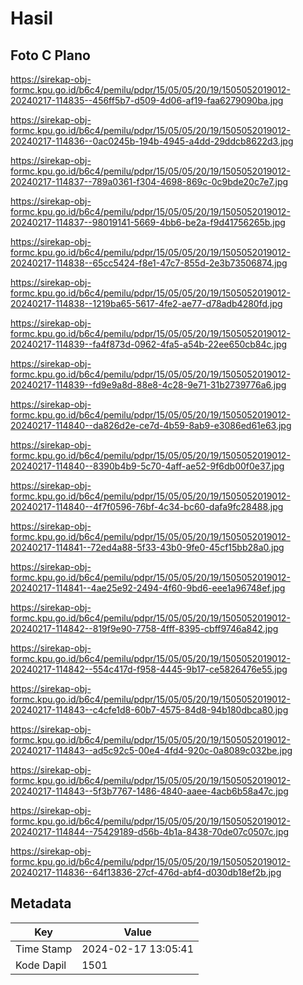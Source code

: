 # Hasil

## Foto C Plano

https://sirekap-obj-formc.kpu.go.id/b6c4/pemilu/pdpr/15/05/05/20/19/1505052019012-20240217-114835--456ff5b7-d509-4d06-af19-faa6279090ba.jpg

https://sirekap-obj-formc.kpu.go.id/b6c4/pemilu/pdpr/15/05/05/20/19/1505052019012-20240217-114836--0ac0245b-194b-4945-a4dd-29ddcb8622d3.jpg

https://sirekap-obj-formc.kpu.go.id/b6c4/pemilu/pdpr/15/05/05/20/19/1505052019012-20240217-114837--789a0361-f304-4698-869c-0c9bde20c7e7.jpg

https://sirekap-obj-formc.kpu.go.id/b6c4/pemilu/pdpr/15/05/05/20/19/1505052019012-20240217-114837--98019141-5669-4bb6-be2a-f9d41756265b.jpg

https://sirekap-obj-formc.kpu.go.id/b6c4/pemilu/pdpr/15/05/05/20/19/1505052019012-20240217-114838--65cc5424-f8e1-47c7-855d-2e3b73506874.jpg

https://sirekap-obj-formc.kpu.go.id/b6c4/pemilu/pdpr/15/05/05/20/19/1505052019012-20240217-114838--1219ba65-5617-4fe2-ae77-d78adb4280fd.jpg

https://sirekap-obj-formc.kpu.go.id/b6c4/pemilu/pdpr/15/05/05/20/19/1505052019012-20240217-114839--fa4f873d-0962-4fa5-a54b-22ee650cb84c.jpg

https://sirekap-obj-formc.kpu.go.id/b6c4/pemilu/pdpr/15/05/05/20/19/1505052019012-20240217-114839--fd9e9a8d-88e8-4c28-9e71-31b2739776a6.jpg

https://sirekap-obj-formc.kpu.go.id/b6c4/pemilu/pdpr/15/05/05/20/19/1505052019012-20240217-114840--da826d2e-ce7d-4b59-8ab9-e3086ed61e63.jpg

https://sirekap-obj-formc.kpu.go.id/b6c4/pemilu/pdpr/15/05/05/20/19/1505052019012-20240217-114840--8390b4b9-5c70-4aff-ae52-9f6db00f0e37.jpg

https://sirekap-obj-formc.kpu.go.id/b6c4/pemilu/pdpr/15/05/05/20/19/1505052019012-20240217-114840--4f7f0596-76bf-4c34-bc60-dafa9fc28488.jpg

https://sirekap-obj-formc.kpu.go.id/b6c4/pemilu/pdpr/15/05/05/20/19/1505052019012-20240217-114841--72ed4a88-5f33-43b0-9fe0-45cf15bb28a0.jpg

https://sirekap-obj-formc.kpu.go.id/b6c4/pemilu/pdpr/15/05/05/20/19/1505052019012-20240217-114841--4ae25e92-2494-4f60-9bd6-eee1a96748ef.jpg

https://sirekap-obj-formc.kpu.go.id/b6c4/pemilu/pdpr/15/05/05/20/19/1505052019012-20240217-114842--819f9e90-7758-4fff-8395-cbff9746a842.jpg

https://sirekap-obj-formc.kpu.go.id/b6c4/pemilu/pdpr/15/05/05/20/19/1505052019012-20240217-114842--554c417d-f958-4445-9b17-ce5826476e55.jpg

https://sirekap-obj-formc.kpu.go.id/b6c4/pemilu/pdpr/15/05/05/20/19/1505052019012-20240217-114843--c4cfe1d8-60b7-4575-84d8-94b180dbca80.jpg

https://sirekap-obj-formc.kpu.go.id/b6c4/pemilu/pdpr/15/05/05/20/19/1505052019012-20240217-114843--ad5c92c5-00e4-4fd4-920c-0a8089c032be.jpg

https://sirekap-obj-formc.kpu.go.id/b6c4/pemilu/pdpr/15/05/05/20/19/1505052019012-20240217-114843--5f3b7767-1486-4840-aaee-4acb6b58a47c.jpg

https://sirekap-obj-formc.kpu.go.id/b6c4/pemilu/pdpr/15/05/05/20/19/1505052019012-20240217-114844--75429189-d56b-4b1a-8438-70de07c0507c.jpg

https://sirekap-obj-formc.kpu.go.id/b6c4/pemilu/pdpr/15/05/05/20/19/1505052019012-20240217-114836--64f13836-27cf-476d-abf4-d030db18ef2b.jpg


## Metadata

| Key        | Value               |
| ---------- | ------------------- |
| Time Stamp | 2024-02-17 13:05:41 |
| Kode Dapil | 1501                |



